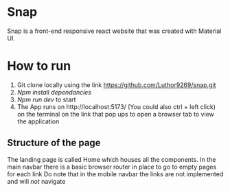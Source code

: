 # Snap

Snap is a front-end responsive react website that was created with Material UI.

# How to run

1. Git clone locally using the link https://github.com/Luthor9269/snap.git
2. _Npm install dependancies_
3. _Npm run dev_ to start
4. The App runs on http://localhost:5173/ (You could also ctrl + left click) on the terminal on the link that pop ups to open a browser tab to view the application

## Structure of the page

The landing page is called Home which houses all the components.
In the main navbar there is a basic browser router in place to go to empty pages for each link
Do note that in the mobile navbar the links are not implemented and will _not_ navigate
